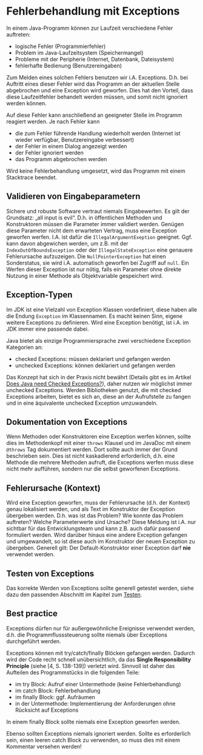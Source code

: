 # Fehlerbehandlung mit Exceptions 

In einem Java-Programm können zur Laufzeit verschiedene Fehler auftreten:
- logische Fehler (Programmierfehler)
- Problem im Java-Laufzeitsystem (Speichermangel)
- Probleme mit der Peripherie (Internet, Datenbank, Dateisystem)
- fehlerhafte Bedienung (Benutzereingaben)

Zum Melden eines solchen Fehlers benutzen wir i.A. Exceptions. D.h. bei Auftritt eines dieser Fehler wird das 
Programm an der aktuellen Stelle abgebrochen und eine Exception wird geworfen. Dies hat den Vorteil, dass diese
Laufzeitfehler behandelt werden müssen, und somit nicht ignoriert werden können. 

Auf diese Fehler kann anschließend an geeigneter Stelle im Programm reagiert werden. Je nach Fehler kann
- die zum Fehler führende Handlung wiederholt werden (Internet ist wieder verfügbar, Benutzereingabe verbessert)
- der Fehler in einem Dialog angezeigt werden 
- der Fehler ignoriert werden 
- das Programm abgebrochen werden

Wird keine Fehlerbehandlung umgesetzt, wird das Programm mit einem Stacktrace beendet.

## Validieren von Eingabeparametern

Sichere und robuste Software vertraut niemals Eingabewerten. Es gilt der Grundsatz: „all input is evil“. D.h. in 
öffentlichen Methoden und Konstruktoren müssen die Parameter immer validiert werden. 
Genügen diese Parameter nicht dem erwarteten Vertrag, muss eine Exception geworfen werfen. I.A. ist dafür die
`IllegalArgumentExeption` geeignet. Ggf. kann davon abgewichen werden, um z.B. mit der `IndexOutOfBoundsException` oder
der `IllegalStateException` eine genauere Fehlerursache aufzuzeigen. Die `NullPointerException` hat einen Sonderstatus,
sie wird i.A. automatisch geworfen bei Zugriff auf `null`. Ein Werfen dieser Exception ist nur nötig, falls ein
Parameter ohne direkte Nutzung in einer Methode als Objektvariable gespeichert wird.

## Exception-Typen

Im JDK ist eine Vielzahl von Exception Klassen vordefiniert, diese haben alle die Endung `Exception` im Klassennamen. 
Es macht keinen Sinn, eigene weitere Exceptions zu definieren. Wird eine Exception benötigt, ist i.A. im JDK 
immer eine passende dabei.

Java bietet als einzige Programmiersprache zwei verschiedene Exception Kategorien an:
- checked Exceptions: müssen deklariert und gefangen werden
- unchecked Exceptions: können deklariert und gefangen werden

Das Konzept hat sich in der Praxis nicht bewährt (Details gibt es im Artikel
[Does Java need Checked Exceptions?](http://www.mindview.net/Etc/Discussions/CheckedExceptions)), 
daher nutzen wir möglichst immer unchecked Exceptions. Werden Bibliotheken genutzt, die mit checked Exceptions arbeiten,
bietet es sich an, diese an der Aufrufstelle zu fangen und in eine äquivalente unchecked Exception umzuwandeln. 

## Dokumentation von Exceptions

Wenn Methoden oder Konstruktoren eine Exception werfen können, sollte dies im Methodenkopf mit einer `throws` Klausel 
und im JavaDoc mit einem `@throws` Tag dokumentiert werden. Dort sollte auch immer der Grund beschrieben sein. Dies ist 
nicht kaskadierend erforderlich, d.h. eine Methode die mehrere Methoden aufruft, die Exceptions werfen muss diese nicht
mehr aufführen, sondern nur die selbst geworfenen Exceptions. 

## Fehlerursache (Kontext)

Wird eine Exception geworfen, muss der Fehlerursache (d.h. der Kontext) genau lokalisiert werden, und als Text im 
Konstruktor der Exception übergeben werden. D.h. was ist das Problem? Wie konnte das Problem auftreten? 
Welche Parameterwerte sind Ursache? Diese Meldung ist i.A. nur sichtbar für das Entwicklungsteam und kann z.B. auch dafür
passend formuliert werden. Wird darüber hinaus eine andere Exception gefangen und umgewandelt,
so ist diese auch im Konstruktor der neuen Exception zu übergeben. Generell gilt: Der Default-Konstruktor einer 
Exception darf **nie** verwendet werden. 

## Testen von Exceptions

Das korrekte Werden von Exceptions sollte generell getestet werden, siehe dazu den passenden Abschnitt im Kapitel zum 
[Testen](Testen.md#testen-von-exceptions).

## Best practice 

Exceptions dürfen nur für außergewöhnliche Ereignisse verwendet werden, d.h. die Programmflusssteuerung sollte 
niemals über Exceptions durchgeführt werden.
 
Exceptions können mit try/catch/finally Blöcken gefangen werden. Dadurch wird der Code recht schnell 
unübersichtlich, da das **Single Responsibility Principle** (siehe [4, S. 138-139]) verletzt wird. 
Sinnvoll ist daher das Aufteilen des Programmstücks in die folgenden Teile:
- im try Block: Aufruf einer Untermethode (keine Fehlerbehandlung)
- im catch Block: Fehlerbehandlung
- im finally Block: ggf. Aufräumen
- in der Untermethode: Implementierung der Anforderungen ohne Rücksicht auf Exceptions

In einem finally Block sollte niemals eine Exception geworfen werden.

Ebenso sollten Exceptions niemals ignoriert werden. Sollte es erforderlich sein, einen leeren catch Block zu verwenden, so muss
dies mit einem Kommentar versehen werden!
